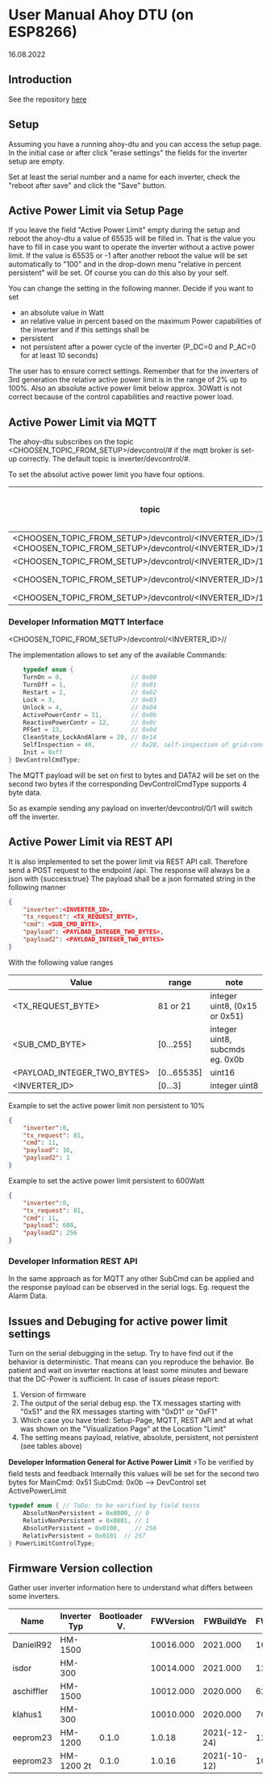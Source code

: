 # User Manual Ahoy DTU (on ESP8266)
16.08.2022
## Introduction
See the repository [here](https://github.com/grindylow/ahoy/blob/main/tools/esp8266/README.md)

## Setup
Assuming you have a running ahoy-dtu and you can access the setup page.
In the initial case or after click "erase settings" the fields for the inverter setup are empty.

Set at least the serial number and a name for each inverter, check the "reboot after save" and click the "Save" button.

## Active Power Limit via Setup Page
If you leave the field "Active Power Limit" empty during the setup and reboot the ahoy-dtu a value of 65535 will be filled in.
That is the value you have to fill in case you want to operate the inverter without a active power limit.
If the value is 65535 or -1 after another reboot the value will be set automatically to "100" and in the drop-down menu "relative in percent persistent" will be set. Of course you can do this also by your self.

You can change the setting in the following manner.
Decide if you want to set
- an absolute value in Watt
- an relative value in percent based on the maximum Power capabilities of the inverter
and if this settings shall be
- persistent
- not persistent
after a power cycle of the inverter (P_DC=0 and P_AC=0 for at least 10 seconds)

The user has to ensure correct settings. Remember that for the inverters of 3rd generation the relative active power limit is in the range of 2% up to 100%.
Also an absolute active power limit below approx. 30Watt is not correct because of the control capabilities and reactive power load.

## Active Power Limit via MQTT
The ahoy-dtu subscribes on the topic <CHOOSEN_TOPIC_FROM_SETUP>/devcontrol/# if the mqtt broker is set-up correctly. The default topic is inverter/devcontrol/#.

To set the absolut active power limit you have four options.


| topic                                                           | payload     | active power limit in                            | Condition      |
| --------------------------------------------------------------- | ----------- | -------------------------------------------- | -------------- |
| <CHOOSEN_TOPIC_FROM_SETUP>/devcontrol/<INVERTER_ID>/11 OR <CHOOSEN_TOPIC_FROM_SETUP>/devcontrol/<INVERTER_ID>/11/0 | [0..65535]  | Watt | not persistent 
| <CHOOSEN_TOPIC_FROM_SETUP>/devcontrol/<INVERTER_ID>/11/256                                                         | [0...65535] | Watt       | persistent
| <CHOOSEN_TOPIC_FROM_SETUP>/devcontrol/<INVERTER_ID>/11/1                                                           | [2...100]   | %  | not persistent
| <CHOOSEN_TOPIC_FROM_SETUP>/devcontrol/<INVERTER_ID>/11/257                                                         | [2...100]   | % |  persistent

### Developer Information MQTT Interface
<CHOOSEN_TOPIC_FROM_SETUP>/devcontrol/<INVERTER_ID>/<DevControlCmdType>/<DATA2>

The implementation allows to set any of the available <DevCntrlType> Commands:
```C
    typedef enum {
    TurnOn = 0,                   // 0x00
    TurnOff = 1,                  // 0x01
    Restart = 2,                  // 0x02
    Lock = 3,                     // 0x03
    Unlock = 4,                   // 0x04
    ActivePowerContr = 11,        // 0x0b
    ReactivePowerContr = 12,      // 0x0c
    PFSet = 13,                   // 0x0d
    CleanState_LockAndAlarm = 20, // 0x14
    SelfInspection = 40,          // 0x28, self-inspection of grid-connected protection files
    Init = 0xff
} DevControlCmdType;
```
The MQTT payload will be set on first to bytes and DATA2 will be set on the second two bytes if the corresponding DevControlCmdType supports 4 byte data.

So as example sending any payload on inverter/devcontrol/0/1 will switch off the inverter.

## Active Power Limit via REST API
It is also implemented to set the power limit via REST API call. Therefore send a POST request to the endpoint /api.
The response will always be a json with {success:true}
The payload shall be a json formated string in the following manner
```json
{
    "inverter":<INVERTER_ID>,
    "tx_request": <TX_REQUEST_BYTE>,
    "cmd": <SUB_CMD_BYTE>,
    "payload": <PAYLOAD_INTEGER_TWO_BYTES>,
    "payload2": <PAYLOAD_INTEGER_TWO_BYTES>
}
```
With the following value ranges


| Value                       | range       | note                            |
| --------------------------- | ----------- | ------------------------------- |
| <TX_REQUEST_BYTE>           | 81 or 21    | integer uint8, (0x15 or 0x51)   |
| <SUB_CMD_BYTE>              | [0...255]   | integer uint8, subcmds eg. 0x0b |
| <PAYLOAD_INTEGER_TWO_BYTES> | [0...65535] | uint16                          |
| <INVERTER_ID>               | [0...3]     | integer uint8                   |

Example to set the active power limit non persistent to 10%
```json
{
    "inverter":0,
    "tx_request": 81,
    "cmd": 11,
    "payload": 10,
    "payload2": 1
}
```
Example to set the active power limit persistent to 600Watt
```json
{
    "inverter":0,
    "tx_request": 81,
    "cmd": 11,
    "payload": 600,
    "payload2": 256
}
```

### Developer Information REST API
In the same approach as for MQTT any other SubCmd can be applied and the response payload can be observed in the serial logs. Eg. request the Alarm Data.


## Issues and Debuging for active power limit settings
Turn on the serial debugging in the setup. Try to have find out if the behavior is deterministic. That means can you reproduce the behavior. Be patient and wait on inverter reactions at least some minutes and beware that the DC-Power is sufficient.
In case of issues please report:
1. Version of firmware
2. The output of the serial debug esp. the TX messages starting with "0x51" and the RX messages starting with "0xD1" or "0xF1"
3. Which case you have tried: Setup-Page, MQTT, REST API and at what was shown on the "Visualization Page" at the Location "Limit"
4. The setting means payload, relative, absolute, persistent, not persistent (see tables above)


**Developer Information General for Active Power Limit**
⚡To be verified by field tests and feedback
Internally this values will be set for the second two bytes for MainCmd: 0x51 SubCmd: 0x0b --> DevControl set ActivePowerLimit
```C
typedef enum { // ToDo: to be verified by field tests
    AbsolutNonPersistent = 0x0000, // 0
    RelativNonPersistent = 0x0001, // 1
    AbsolutPersistent = 0x0100,    // 256
    RelativPersistent = 0x0101  // 257
} PowerLimitControlType;
```
    
## Firmware Version collection
Gather user inverter information here to understand what differs between some inverters.

| Name             | Inverter Typ | Bootloader V. | FWVersion   | FWBuildYe   | FWBuildMo   | HWPartId    |          |          |
| ---------------- | ----------- | -------------- | ----------- | ----------- | ----------- | ----------- | -------- | -------- |
| DanielR92        | HM-1500     |                | 10016.000   | 2021.000    | 1012.000    | 100.000     |          |          |
| isdor            | HM-300      |                | 10014.000   | 2021.000    | 1209.000    | 102.000     |          |          |
| aschiffler       | HM-1500     |                | 10012.000   | 2020.000    | 624.000     | 100.000     |          |          |
| klahus1          | HM-300      |                | 10010.000   | 2020.000    | 707.000     | 102.000     |          |          |
| eeprom23         | HM-1200     | 0.1.0          | 1.0.18      | 2021(-12-24) | 12-24      | 269619201   | 18:21:00 | HWRev 256 |
| eeprom23         | HM-1200 2t  | 0.1.0          | 1.0.16      | 2021(-10-12) | 10-12      | 269619207   | 17:06:00 | HWRev 256 |
